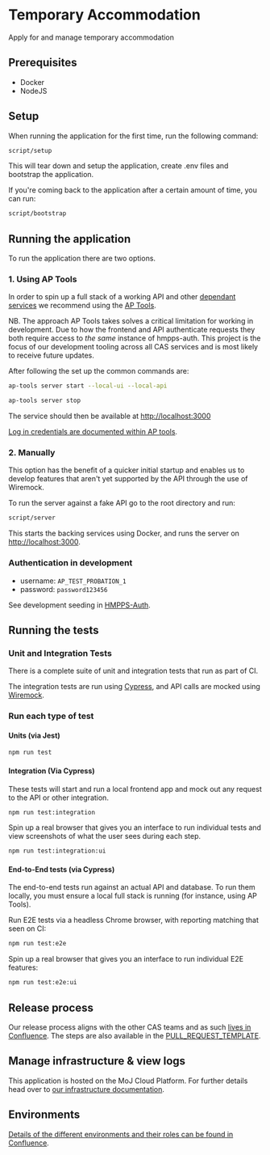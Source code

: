# Temporary Accommodation

Apply for and manage temporary accommodation

## Prerequisites

* Docker
* NodeJS

## Setup

When running the application for the first time, run the following command:

```bash
script/setup
```

This will tear down and setup the application, create .env files and bootstrap
the application.

If you're coming back to the application after a certain amount of time, you can
run:

```bash
script/bootstrap
```

## Running the application

To run the application there are two options.

### 1. Using AP Tools

In order to spin up a full stack of a working API and other [dependant
services](./docker-compose.yml) we recommend using the [AP
Tools](https://github.com/ministryofjustice/hmpps-approved-premises-tools).

NB. The approach AP Tools takes solves a critical limitation for working in
development. Due to how the frontend and API authenticate requests they both
require access to _the same_ instance of hmpps-auth. This project is the focus
of our development tooling across all CAS services and is most likely to receive
future updates.

After following the set up the common commands are:

```bash
ap-tools server start --local-ui --local-api
```

```bash
ap-tools server stop
```

The service should then be available at <http://localhost:3000>

[Log in credentials are documented within AP
tools](https://github.com/ministryofjustice/hmpps-approved-premises-tools#start-server).

### 2. Manually

This option has the benefit of a quicker initial startup and enables us to
develop features that aren't yet supported by the API through the use of
Wiremock.

To run the server against a fake API go to the root directory and run:

```bash
script/server
```

This starts the backing services using Docker, and runs the server on
<http://localhost:3000>.

### Authentication in development

* username: `AP_TEST_PROBATION_1`
* password: `password123456`

See development seeding in
[HMPPS-Auth](https://github.com/ministryofjustice/hmpps-auth/commit/ae4ea22c4da72725dd6814abc70187dd534d24c8).

## Running the tests

### Unit and Integration Tests

There is a complete suite of unit and integration tests that run as part of CI.

The integration tests are run using [Cypress](https://www.cypress.io/), and API
calls are mocked using [Wiremock](https://wiremock.org/).

### Run each type of test

#### Units (via Jest)

```bash
npm run test
```

#### Integration (Via Cypress)

These tests will start and run a local frontend app and mock out any request to
the API or other integration.

```bash
npm run test:integration
```

Spin up a real browser that gives you an interface to run individual tests and
view screenshots of what the user sees during each step.

```bash
npm run test:integration:ui
```

#### End-to-End tests (via Cypress)

The end-to-end tests run against an actual API and database. To run them locally, you must ensure a local full stack is
running (for instance, using AP Tools).

Run E2E tests via a headless Chrome browser, with reporting matching that seen on CI:

```bash
npm run test:e2e
```

Spin up a real browser that gives you an interface to run individual E2E features:

```bash
npm run test:e2e:ui
```

## Release process

Our release process aligns with the other CAS teams and as such [lives in
Confluence](https://dsdmoj.atlassian.net/wiki/spaces/AP/pages/4247847062/Release+process).
The steps are also available in the
[PULL_REQUEST_TEMPLATE](/.github/PULL_REQUEST_TEMPLATE.md#release-checklist).

## Manage infrastructure & view logs

This application is hosted on the MoJ Cloud Platform. For further details head
over to [our infrastructure
documentation](https://dsdmoj.atlassian.net/wiki/spaces/AP/pages/4325244964/Manage+infrastructure).

## Environments

[Details of the different environments and their roles can be found in
Confluence](https://dsdmoj.atlassian.net/wiki/spaces/AP/pages/4330226204/Environments).
